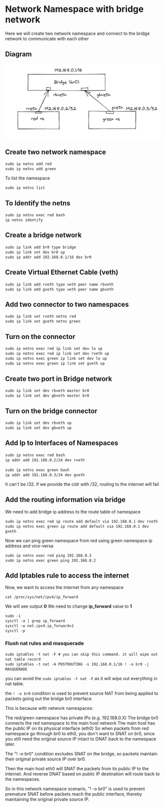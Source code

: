 # Network Namespace with bridge network
Here we will create two network namespace and connect to the bridge network to communicate with each other

## Diagram
![plot](img/bridgeNetwork.png)

## Create two network namespace
```
sudo ip netns add red
sudo ip netns add green
```
To list the namespace
```
sudo ip netns list
```
## To Identify the netns
```
sudo ip netns exec red bash
ip netns identify
```

## Create a bridge network
```
sudo ip link add br0 type bridge
sudo ip link set dev br0 up
sudo ip addr add 192.168.0.1/16 dev br0
```

## Create Virtual Ethernet Cable (veth)
```
sudo ip link add rveth type veth peer name rbveth
sudo ip link add gveth type veth peer name gbveth
```

## Add two connector to two namespaces
```
sudo ip link set rveth netns red
sudo ip link set gveth netns green
```

## Turn on the connector
```
sudo ip netns exec red ip link set dev lo up
sudo ip netns exec red ip link set dev rveth up
sudo ip netns exec green ip link set dev lo up
sudo ip netns exec green ip link set gveth up
```

## Create two port in Bridge network
```
sudo ip link set dev rbveth master br0
sudo ip link set dev gbveth master br0
```

## Turn on the bridge connector
```
sudo ip link set dev rbveth up
sudo ip link set dev gbveth up
```

## Add Ip to Interfaces of Namespaces
```
sudo ip netns exec red bash
ip addr add 192.168.0.2/24 dev rveth

sudo ip netns exec green bash
ip addr add 192.168.0.3/24 dev gveth
```

It can't be /32. if we provide the cidr with /32, routing to the internet will fail

## Add the routing information via bridge
We need to add bridge ip address to the route table of namespace
```
sudo ip netns exec red ip route add default via 192.168.0.1 dev rveth
sudo ip netns exec green ip route add default via 192.168.0.1 dev gveth
```

Now we can ping green namespace from red using green namespace ip address and vice-versa

```
sudo ip netns exec red ping 192.168.0.3
sudo ip netns exec green ping 192.168.0.2
```


## Add Iptables rule to access the internet
Now, we want to access the internet from any namespace
```
cat /proc/sys/net/ipv4/ip_forward
```
We will see output **0** We need to change **ip_forward** value to **1**
```
sudo -i
sysctl -a | grep ip_forward
sysctl -w net.ipv4.ip_forward=1
sysctl -p
```

### Flush nat rules and masquerade
```
sudo iptables -t nat -F # you can skip this command. it will wipe out nat table record
sudo iptables -t nat -A POSTROUTING -s 192.168.0.1/16 ! -o br0 -j MASQUERADE
```

you can avoid the ```sudo iptables -t nat -F``` as it will wipe out everything in nat table.

the ```! -o br0``` condition is used to prevent source NAT from being applied to packets going out the bridge br0 interface.

This is because with network namespaces:

The red/green namespace has private IPs (e.g. 192.168.0.X)
The bridge br0 connects the red namespace to the main host network
The main host has the public IP on its physical interface (eth0)
So when packets from red namespace go through br0 to eth0, you don't want to SNAT on br0, since you still need the original source IP intact to DNAT back to the namespace later.

The "! -o br0" condition excludes SNAT on the bridge, so packets maintain their original private source IP over br0.

Then the main host eth0 will SNAT the packets from its public IP to the internet. And reverse DNAT based on public IP destination will route back to the namespaces.

So in this network namespace scenario, "! -o br0" is used to prevent premature SNAT before packets reach the public interface, thereby maintaining the original private source IP.
